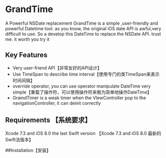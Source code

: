 # GrandTime
A Powerful NSDate replacement
GrandTime is a simple ,user-friendly and powerful Datetime tool. as you know, the original iOS date API is awful,very difficult to use. So a develop this DateTime to replace the NSDate API. trust me. it worth you try it

## Key Features
+ Very user-friend API【非常友好的API设计】
+ Use TimeSpan to describe time interval【使用专门的类TimeSpan来表示时间间隔】
+ override operator, you can use operator manipulate DateTime very simple【重载了操作符，可以使用操作符来极为简单地操作DateTime】
+ GramdTimer is a weak timer when the VIewController pop to the navigationController, it can deinit correctly

## Requirements 【系统要求】
Xcode 7.3 and iOS 8.0 the last Swift version 【Xcode 7.3 and iOS 8.0 最新的Swift法版本】

##Installation【安装】
